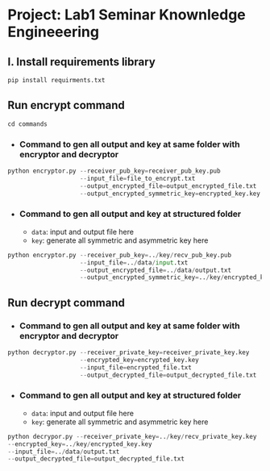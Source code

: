 # **Project: Lab1 Seminar Knownledge Engineeering**
## **I. Install requirements library**
```python
pip install requirments.txt
```

## **Run encrypt command**
```command
cd commands
```

- ### **Command to gen all output and key at same folder with encryptor and decryptor**
```python
python encryptor.py --receiver_pub_key=receiver_pub_key.pub 
                    --input_file=file_to_encrypt.txt 
                    --output_encrypted_file=output_encrypted_file.txt 
                    --output_encrypted_symmetric_key=encrypted_key.key
```

- ### **Command to gen all output and key at structured folder**
  - `data`: input and output file here
  - `key`: generate all symmetric and asymmetric key here
```python
python encryptor.py --receiver_pub_key=../key/recv_pub_key.pub 
                    --input_file=../data/input.txt 
                    --output_encrypted_file=../data/output.txt 
                    --output_encrypted_symmetric_key=../key/encrypted_key.key
```

## **Run decrypt command**
- ### **Command to gen all output and key at same folder with encryptor and decryptor**
```python
python decryptor.py --receiver_private_key=receiver_private_key.key
                    --encrypted_key=encrypted_key.key
                    --input_file=encrypted_file.txt
                    --output_decrypted_file=output_decrypted_file.txt
```

- ### **Command to gen all output and key at structured folder**
  - `data`: input and output file here
  - `key`: generate all symmetric and asymmetric key here
```python
python decrypor.py --receiver_private_key=../key/recv_private_key.key                 
--encrypted_key=../key/encrypted_key.key 
--input_file=../data/output.txt 
--output_decrypted_file=output_decrypted_file.txt
```